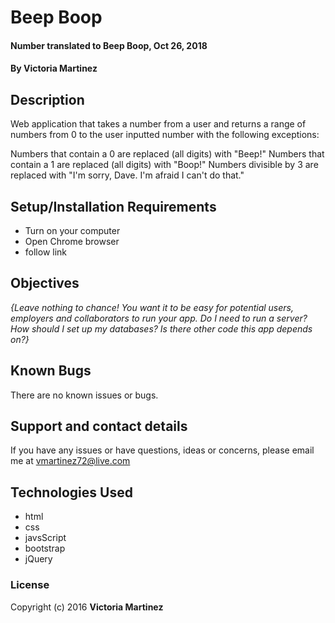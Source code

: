# Beep Boop

#### Number translated to Beep Boop, Oct 26, 2018

#### By **Victoria Martinez**

## Description

Web application that takes a number from a user and returns a range of numbers from 0 to the user inputted number with the following exceptions:

Numbers that contain a 0 are replaced (all digits) with "Beep!"
Numbers that contain a 1 are replaced (all digits) with "Boop!"
Numbers divisible by 3 are replaced with "I'm sorry, Dave. I'm afraid I can't do that."

## Setup/Installation Requirements

* Turn on your computer
* Open Chrome browser
* follow link

## Objectives
_{Leave nothing to chance! You want it to be easy for potential users, employers and collaborators to run your app. Do I need to run a server? How should I set up my databases? Is there other code this app depends on?}_

## Known Bugs

There are no known issues or bugs.

## Support and contact details

If you have any issues or have questions, ideas or concerns, please email me at vmartinez72@live.com

## Technologies Used

* html
* css
* javsScript
* bootstrap
* jQuery

### License

Copyright (c) 2016 **Victoria Martinez**
